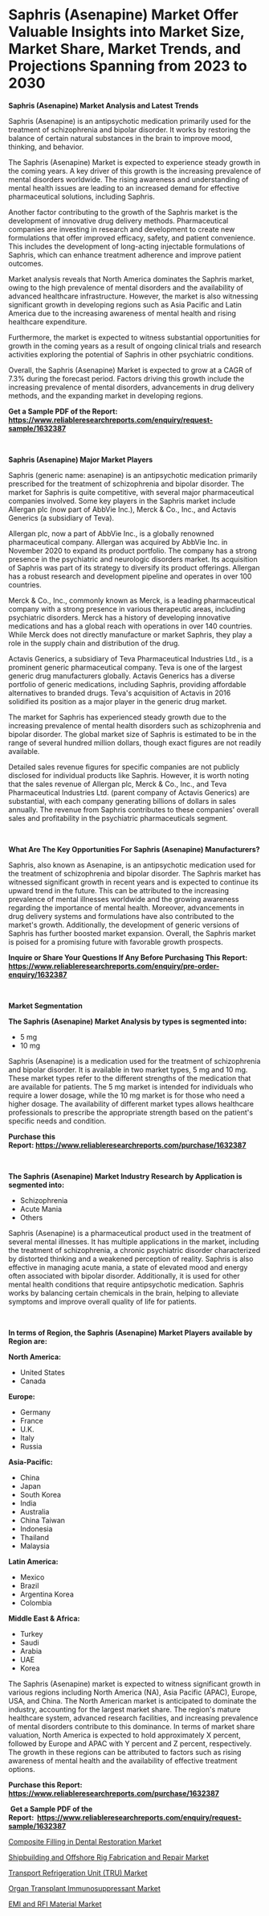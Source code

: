<p><h1>Saphris (Asenapine) Market Offer Valuable Insights into Market Size, Market Share, Market Trends, and Projections Spanning from 2023 to 2030</h1></p><p><strong>Saphris (Asenapine) Market Analysis and Latest Trends</strong></p>
<p><p>Saphris (Asenapine) is an antipsychotic medication primarily used for the treatment of schizophrenia and bipolar disorder. It works by restoring the balance of certain natural substances in the brain to improve mood, thinking, and behavior.</p><p>The Saphris (Asenapine) Market is expected to experience steady growth in the coming years. A key driver of this growth is the increasing prevalence of mental disorders worldwide. The rising awareness and understanding of mental health issues are leading to an increased demand for effective pharmaceutical solutions, including Saphris.</p><p>Another factor contributing to the growth of the Saphris market is the development of innovative drug delivery methods. Pharmaceutical companies are investing in research and development to create new formulations that offer improved efficacy, safety, and patient convenience. This includes the development of long-acting injectable formulations of Saphris, which can enhance treatment adherence and improve patient outcomes.</p><p>Market analysis reveals that North America dominates the Saphris market, owing to the high prevalence of mental disorders and the availability of advanced healthcare infrastructure. However, the market is also witnessing significant growth in developing regions such as Asia Pacific and Latin America due to the increasing awareness of mental health and rising healthcare expenditure.</p><p>Furthermore, the market is expected to witness substantial opportunities for growth in the coming years as a result of ongoing clinical trials and research activities exploring the potential of Saphris in other psychiatric conditions.</p><p>Overall, the Saphris (Asenapine) Market is expected to grow at a CAGR of 7.3% during the forecast period. Factors driving this growth include the increasing prevalence of mental disorders, advancements in drug delivery methods, and the expanding market in developing regions.</p></p>
<p><strong>Get a Sample PDF of the Report:&nbsp; <a href="https://www.reliableresearchreports.com/enquiry/request-sample/1632387">https://www.reliableresearchreports.com/enquiry/request-sample/1632387</a></strong></p>
<p>&nbsp;</p>
<p><strong>Saphris (Asenapine) Major Market Players</strong></p>
<p><p>Saphris (generic name: asenapine) is an antipsychotic medication primarily prescribed for the treatment of schizophrenia and bipolar disorder. The market for Saphris is quite competitive, with several major pharmaceutical companies involved. Some key players in the Saphris market include Allergan plc (now part of AbbVie Inc.), Merck & Co., Inc., and Actavis Generics (a subsidiary of Teva).</p><p>Allergan plc, now a part of AbbVie Inc., is a globally renowned pharmaceutical company. Allergan was acquired by AbbVie Inc. in November 2020 to expand its product portfolio. The company has a strong presence in the psychiatric and neurologic disorders market. Its acquisition of Saphris was part of its strategy to diversify its product offerings. Allergan has a robust research and development pipeline and operates in over 100 countries. </p><p>Merck & Co., Inc., commonly known as Merck, is a leading pharmaceutical company with a strong presence in various therapeutic areas, including psychiatric disorders. Merck has a history of developing innovative medications and has a global reach with operations in over 140 countries. While Merck does not directly manufacture or market Saphris, they play a role in the supply chain and distribution of the drug.</p><p>Actavis Generics, a subsidiary of Teva Pharmaceutical Industries Ltd., is a prominent generic pharmaceutical company. Teva is one of the largest generic drug manufacturers globally. Actavis Generics has a diverse portfolio of generic medications, including Saphris, providing affordable alternatives to branded drugs. Teva's acquisition of Actavis in 2016 solidified its position as a major player in the generic drug market.</p><p>The market for Saphris has experienced steady growth due to the increasing prevalence of mental health disorders such as schizophrenia and bipolar disorder. The global market size of Saphris is estimated to be in the range of several hundred million dollars, though exact figures are not readily available.</p><p>Detailed sales revenue figures for specific companies are not publicly disclosed for individual products like Saphris. However, it is worth noting that the sales revenue of Allergan plc, Merck & Co., Inc., and Teva Pharmaceutical Industries Ltd. (parent company of Actavis Generics) are substantial, with each company generating billions of dollars in sales annually. The revenue from Saphris contributes to these companies' overall sales and profitability in the psychiatric pharmaceuticals segment.</p></p>
<p>&nbsp;</p>
<p><strong>What Are The Key Opportunities For Saphris (Asenapine) Manufacturers?</strong></p>
<p><p>Saphris, also known as Asenapine, is an antipsychotic medication used for the treatment of schizophrenia and bipolar disorder. The Saphris market has witnessed significant growth in recent years and is expected to continue its upward trend in the future. This can be attributed to the increasing prevalence of mental illnesses worldwide and the growing awareness regarding the importance of mental health. Moreover, advancements in drug delivery systems and formulations have also contributed to the market's growth. Additionally, the development of generic versions of Saphris has further boosted market expansion. Overall, the Saphris market is poised for a promising future with favorable growth prospects.</p></p>
<p><strong>Inquire or Share Your Questions If Any Before Purchasing This Report: <a href="https://www.reliableresearchreports.com/enquiry/pre-order-enquiry/1632387">https://www.reliableresearchreports.com/enquiry/pre-order-enquiry/1632387</a></strong></p>
<p>&nbsp;</p>
<p><strong>Market Segmentation</strong></p>
<p><strong>The Saphris (Asenapine) Market Analysis by types is segmented into:</strong></p>
<p><ul><li>5 mg</li><li>10 mg</li></ul></p>
<p><p>Saphris (Asenapine) is a medication used for the treatment of schizophrenia and bipolar disorder. It is available in two market types, 5 mg and 10 mg. These market types refer to the different strengths of the medication that are available for patients. The 5 mg market is intended for individuals who require a lower dosage, while the 10 mg market is for those who need a higher dosage. The availability of different market types allows healthcare professionals to prescribe the appropriate strength based on the patient's specific needs and condition.</p></p>
<p><strong>Purchase this Report:&nbsp;<a href="https://www.reliableresearchreports.com/purchase/1632387">https://www.reliableresearchreports.com/purchase/1632387</a></strong></p>
<p>&nbsp;</p>
<p><strong>The Saphris (Asenapine) Market Industry Research by Application is segmented into:</strong></p>
<p><ul><li>Schizophrenia</li><li>Acute Mania</li><li>Others</li></ul></p>
<p><p>Saphris (Asenapine) is a pharmaceutical product used in the treatment of several mental illnesses. It has multiple applications in the market, including the treatment of schizophrenia, a chronic psychiatric disorder characterized by distorted thinking and a weakened perception of reality. Saphris is also effective in managing acute mania, a state of elevated mood and energy often associated with bipolar disorder. Additionally, it is used for other mental health conditions that require antipsychotic medication. Saphris works by balancing certain chemicals in the brain, helping to alleviate symptoms and improve overall quality of life for patients.</p></p>
<p>&nbsp;</p>
<p><strong>In terms of Region, the Saphris (Asenapine) Market Players available by Region are:</strong></p>
<p>
    <p> <strong> North America: </strong>
        <ul>
            <li>United States</li>
            <li>Canada</li>
        </ul>
        </p> 
    <p> <strong> Europe: </strong>
        <ul>
            <li>Germany</li>
            <li>France</li>
            <li>U.K.</li>
            <li>Italy</li>
            <li>Russia</li>
        </ul>
        </p> 
    <p> <strong> Asia-Pacific: </strong>
        <ul>
            <li>China</li>
            <li>Japan</li>
            <li>South Korea</li>
            <li>India</li>
            <li>Australia</li>
            <li>China Taiwan</li>
            <li>Indonesia</li>
            <li>Thailand</li>
            <li>Malaysia</li>
        </ul>
        </p> 
    <p> <strong> Latin America: </strong>
        <ul>
            <li>Mexico</li>
            <li>Brazil</li>
            <li>Argentina Korea</li>
            <li>Colombia</li>
        </ul>
        </p> 
    <p> <strong> Middle East & Africa: </strong>
        <ul>
            <li>Turkey</li>
            <li>Saudi</li>
            <li>Arabia</li>
            <li>UAE</li>
            <li>Korea</li>
        </ul>
    </p>
    </p>
<p><p>The Saphris (Asenapine) market is expected to witness significant growth in various regions including North America (NA), Asia Pacific (APAC), Europe, USA, and China. The North American market is anticipated to dominate the industry, accounting for the largest market share. The region's mature healthcare system, advanced research facilities, and increasing prevalence of mental disorders contribute to this dominance. In terms of market share valuation, North America is expected to hold approximately X percent, followed by Europe and APAC with Y percent and Z percent, respectively. The growth in these regions can be attributed to factors such as rising awareness of mental health and the availability of effective treatment options.</p></p>
<p><strong>Purchase this Report: <a href="https://www.reliableresearchreports.com/purchase/1632387">https://www.reliableresearchreports.com/purchase/1632387</a></strong></p>
<p>&nbsp;<strong>Get a Sample PDF of the Report:&nbsp;&nbsp;<a href="https://www.reliableresearchreports.com/enquiry/request-sample/1632387">https://www.reliableresearchreports.com/enquiry/request-sample/1632387</a></strong></p>
<p><strong></strong></p>
<p><p><a href="https://medium.com/@late.bean.frame/composite-filling-in-dental-restoration-market-report-reveals-the-latest-trends-and-growth-807edaa12028">Composite Filling in Dental Restoration Market</a></p><p><a href="https://medium.com/@inner.zone.room/shipbuilding-and-offshore-rig-fabrication-and-repair-market-the-key-to-successful-business-e5f688febdd5">Shipbuilding and Offshore Rig Fabrication and Repair Market</a></p><p><a href="https://medium.com/@favor.look.seal/transport-refrigeration-unit-tru-market-the-key-to-successful-business-strategy-forecast-till-2fdc50f8eaff">Transport Refrigeration Unit (TRU) Market</a></p><p><a href="https://medium.com/@poem.snap.phase/organ-transplant-immunosuppressant-market-size-cagr-trends-2024-2030-5962af5b7a76">Organ Transplant Immunosuppressant Market</a></p><p><a href="https://medium.com/@sight.lens.slot/emi-and-rfi-material-nbsp-market-focuses-on-market-share-size-and-projected-forecast-till-2030-ca23a758db06">EMI and RFI Material Market</a></p></p>